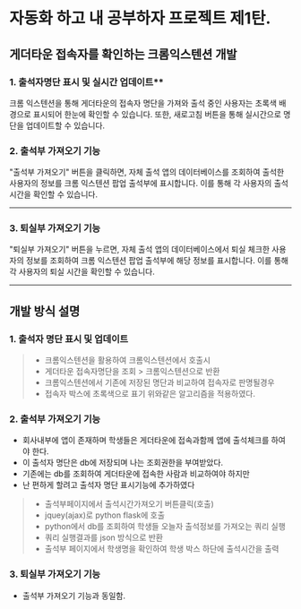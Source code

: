 # 자동화 하고 내 공부하자 프로젝트 제1탄.

## 게더타운 접속자를 확인하는 크롬익스텐션 개발

### 1. 출석자명단 표시 및 실시간 업데이트**

크롬 익스텐션을 통해 게더타운의 접속자 명단을 가져와 출석 중인 사용자는 초록색 배경으로 표시되어 한눈에 확인할 수 있습니다. 또한, 새로고침 버튼을 통해 실시간으로 명단을 업데이트할 수 있습니다.

### 2. 출석부 가져오기 기능

"출석부 가져오기" 버튼을 클릭하면, 자체 출석 앱의 데이터베이스를 조회하여 출석한 사용자의 정보를 크롬 익스텐션 팝업 출석부에 표시합니다. 이를 통해 각 사용자의 출석 시간을 확인할 수 있습니다.

---

### 3. 퇴실부 가져오기 기능

"퇴실부 가져오기" 버튼을 누르면, 자체 출석 앱의 데이터베이스에서 퇴실 체크한 사용자의 정보를 조회하여 크롬 익스텐션 팝업 출석부에 해당 정보를 표시합니다. 이를 통해 각 사용자의 퇴실 시간을 확인할 수 있습니다.

---

## 개발 방식 설명


### 1. 출석자 명단 표시 및 업데이트

> - 크롬익스텐션을 활용하여 크롬익스텐션에서 호출시
> - 게더타운 접속자명단을 조회 > 크롬익스텐션으로 반환
> - 크롬익스텐션에서 기존에 저장된 명단과 비교하여 접속자로 판명될경우
> - 접속자 박스에 초록색으로 표기
>   위와같은 알고리즘을 적용하였다.

### 2. 출석부 가져오기 기능

- 회사내부에 앱이 존재하며 학생들은 게더타운에 접속과함께 앱에 출석체크를 하여야 한다.
- 이 출석자 명단은 db에 저장되며 나는 조회권한을 부여받았다.
- 기존에는 db를 조회하여 게더타운에 접속한 사람과 비교하여야 하지만
- 난 편하게 할려고 출석자 명단 표시기능에 추가하였다

> - 출석부페이지에서 출석시간가져오기 버튼클릭(호출)
> - jquey(ajax)로 python flask에 호출
> - python에서 db를 조회하여 학생들 오늘자 출석정보를 가져오는 쿼리 실행
> - 쿼리 실행결과를 json 방식으로 반환
> - 출석부 페이지에서 학생명을 확인하여 학생 박스 하단에 출석시간을 출력

### 3. 퇴실부 가져오기 기능

- 출석부 가져오기 기능과 동일함.
